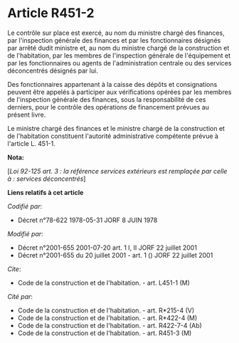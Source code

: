 # Article R451-2

Le contrôle sur place est exercé, au nom du ministre chargé des finances, par l'inspection générale des finances et par les
fonctionnaires désignés par arrêté dudit ministre et, au nom du ministre chargé de la construction et de l'habitation, par
les membres de l'inspection générale de l'équipement et par les fonctionnaires ou agents de l'administration centrale ou des
services déconcentrés désignés par lui. 

Des fonctionnaires appartenant à la caisse des dépôts et consignations peuvent être appelés à participer aux vérifications
opérées par les membres de l'inspection générale des finances, sous la responsabilité de ces derniers, pour le contrôle des
opérations de financement prévues au présent livre. 

Le ministre chargé des finances et le ministre chargé de la construction et de l'habitation constituent l'autorité
administrative compétente prévue à l'article L. 451-1.

**Nota:**

[*Loi 92-125 art. 3 : la référence services extérieurs est remplaçée par celle à : services déconcentrés*]

**Liens relatifs à cet article**

_Codifié par_:

  - Décret n°78-622 1978-05-31 JORF 8 JUIN 1978

_Modifié par_:

  - Décret n°2001-655 2001-07-20 art. 1 I, II JORF 22 juillet 2001
  - Décret n°2001-655 du 20 juillet 2001 - art. 1 () JORF 22 juillet 2001

_Cite_:

  - Code de la construction et de l'habitation. - art. L451-1 (M)

_Cité par_:

  - Code de la construction et de l'habitation. - art. R*215-4 (V)
  - Code de la construction et de l'habitation. - art. R*422-4 (M)
  - Code de la construction et de l'habitation. - art. R422-7-4 (Ab)
  - Code de la construction et de l'habitation. - art. R451-3 (M)
